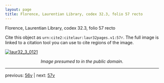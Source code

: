 ```yaml
---
layout: page
title: Florence, Laurentian Library, codex 32.3, folio 57 recto
---
```


Florence, Laurentian Library, codex 32.3, folio 57 recto

Cite this object as `urn:cite2:citelaur:laur32pages.v1:57r`.  The full image is linked to a citation tool you can use to cite regions of the image.

[![laur32_3_0121](http://www.homermultitext.org/iipsrv?IIIF=/project/homer/pyramidal/deepzoom/citelaur/laur32imgs/v1/laur32_3_0121.tif/full/800,/0/default.jpg)](http://www.homermultitext.org/ict2/?urn=urn:cite2:citelaur:laur32imgs.v1:laur32_3_0121) 

<p style="text-align: center; font-style: italic;">Image presumed to in the public domain.</p>

---

previous: [56v](../56v/) | next: [57v](../57v/)